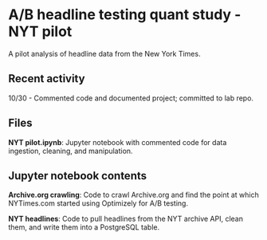 # A/B headline testing quant study - NYT pilot
A pilot analysis of headline data from the New York Times.

## Recent activity
10/30 - Commented code and documented project; committed to lab repo.

## Files
**NYT pilot.ipynb**: Jupyter notebook with commented code for data ingestion, cleaning, and manipulation.

## Jupyter notebook contents
**Archive.org crawling**: Code to crawl Archive.org and find the point at which NYTimes.com started using Optimizely for A/B testing.

**NYT headlines**: Code to pull headlines from the NYT archive API, clean them, and write them into a PostgreSQL table.
